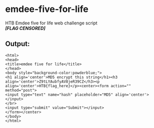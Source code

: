 # emdee-five-for-life
HTB Emdee five for life web challenge script <br/>*****[FLAG CENSORED]*****

## Output:
```
<html>
<head>
<title>emdee five for life</title>
</head>
<body style="background-color:powderblue;">
<h1 align='center'>MD5 encrypt this string</h1><h3 align='center'>Z9tLYAubfyAV8jeR39CZ</h3><p align='center'>HTB{flag_here}</p><center><form action="" method="post">
<input type="text" name="hash" placeholder="MD5" align='center'></input>
</br>
<input type="submit" value="Submit"></input>
</form></center>
</body>
</html>
```

